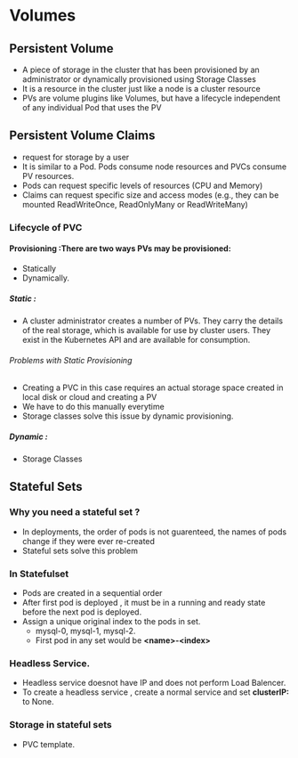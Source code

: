 # Volumes

## Persistent Volume
- A piece of storage in the cluster that has been provisioned by an administrator or dynamically provisioned using Storage Classes
- It is a resource in the cluster just like a node is a cluster resource
-  PVs are volume plugins like Volumes, but have a lifecycle independent of any individual Pod that uses the PV
## Persistent Volume Claims
-  request for storage by a user
-  It is similar to a Pod. Pods consume node resources and PVCs consume PV resources.
-  Pods can request specific levels of resources (CPU and Memory)
-  Claims can request specific size and access modes (e.g., they can be mounted ReadWriteOnce, ReadOnlyMany or ReadWriteMany)

### Lifecycle of PVC
#### __Provisioning__ :There are two ways PVs may be provisioned: 
  - Statically
  - Dynamically.

##### **Static** :
- A cluster administrator creates a number of PVs. They carry the details of the real storage, which is available for use by cluster users. They exist in the Kubernetes API and are available for consumption.
###### Problems with Static Provisioning
  - Creating a PVC in this case requires an actual storage space created in local disk or cloud and creating a PV
  - We have to do this manually everytime
  - Storage classes solve this issue by dynamic provisioning.


##### **Dynamic** :
- Storage Classes




## Stateful Sets

### Why you need a stateful set ?
- In deployments,  the order of pods is not guarenteed, the names of pods change if they were ever re-created
- Stateful sets solve this problem
### In Statefulset 
- Pods are created in a sequential order
- After first pod is deployed , it must be in a running and ready state  before the next pod is deployed.
- Assign a unique original index to the pods in set.
  - mysql-0, mysql-1, mysql-2.
  - First pod in any set would be __\<name>-\<index>__

### Headless Service.
- Headless service doesnot have IP and does not perform Load Balencer.
- To create a headless service , create a normal service and set __clusterIP:__ to None.

### Storage in stateful sets
- PVC template.
